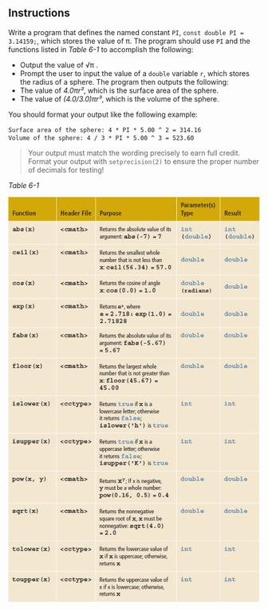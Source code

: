 ## Instructions
Write a program that defines the named constant `PI`, `const double PI = 3.14159;`, which stores the value of π. The program should use `PI` and the functions listed in _Table 6-1_ to accomplish the following:
* Output the value of √π .
* Prompt the user to input the value of a `double` variable `r`, which stores the radius of a sphere. The program then outputs the following:
 * The value of  _4.0πr²_, which is the surface area of the sphere.
 * The value of  _(4.0/3.0)πr³_, which is the volume of the sphere.

You should format your output like the following example:

```
Surface area of the sphere: 4 * PI * 5.00 ^ 2 = 314.16
Volume of the sphere: 4 / 3 * PI * 5.00 ^ 3 = 523.60
```

> Your output must match the wording precisely to earn full credit. Format your output with `setprecision(2)` to ensure the proper number of decimals for testing!

*Table 6-1*

![Table 6-1](../assets/MalikSTable6-1.png)


